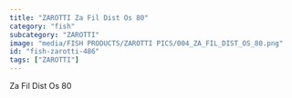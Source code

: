 ```yaml
---
title: "ZAROTTI Za Fil Dist Os 80"
category: "fish"
subcategory: "ZAROTTI"
image: "media/FISH PRODUCTS/ZAROTTI PICS/004_ZA_FIL_DIST_OS_80.png"
id: "fish-zarotti-486"
tags: ["ZAROTTI"]
---
```


Za Fil Dist Os 80
